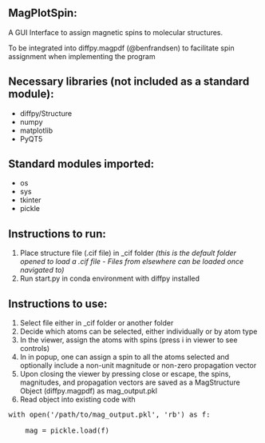 MagPlotSpin:
-
A GUI Interface to assign magnetic spins to molecular structures.

To be integrated into diffpy.magpdf (@benfrandsen) to facilitate spin assignment when implementing the program

Necessary libraries (not included as a standard module):
-
- diffpy/Structure
- numpy
- matplotlib
- PyQT5

Standard modules imported:
-
- os
- sys
- tkinter
- pickle

Instructions to run:
-
1. Place structure file (.cif file) in \_cif folder _(this is the default folder opened to load a .cif file - Files from elsewhere can be loaded once navigated to)_
2. Run start.py in conda environment with diffpy installed

Instructions to use:
- 
1. Select file either in \_cif folder or another folder
2. Decide which atoms can be selected, either individually or by atom type
3. In the viewer, assign the atoms with spins (press i in viewer to see controls)
4. In in popup, one can assign a spin to all the atoms selected and optionally include a non-unit magnitude or non-zero propagation vector
5. Upon closing the viewer by pressing close or escape, the spins, magnitudes, and propagation vectors are saved as a MagStructure Object (diffpy.magpdf) as mag_output.pkl
6. Read object into existing code with 

 <pre>with open('/path/to/mag_output.pkl', 'rb') as f:<br>
    mag = pickle.load(f)</pre>



